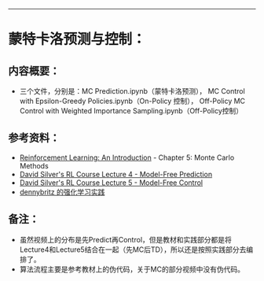 ﻿---

# 蒙特卡洛预测与控制：


## 内容概要：
- 三个文件，分别是：MC Prediction.ipynb（蒙特卡洛预测）， MC Control with Epsilon-Greedy Policies.ipynb（On-Policy 控制）， Off-Policy MC Control with Weighted Importance Sampling.ipynb（Off-Policy控制）


## 参考资料：
- [Reinforcement Learning: An Introduction](http://incompleteideas.net/sutton/book/bookdraft2017june.pdf) - Chapter 5: Monte Carlo Methods
- [David Silver's RL Course Lecture 4 - Model-Free Prediction ](https://www.youtube.com/watch?v=PnHCvfgC_ZA)
- [David Silver's RL Course Lecture 5 - Model-Free Control](https://www.youtube.com/watch?v=0g4j2k_Ggc4)
- [dennybritz 的强化学习实践](https://github.com/dennybritz/reinforcement-learning)


## 备注：
- 虽然视频上的分布是先Predict再Control，但是教材和实践部分都是将Lecture4和Lecture5结合在一起（先MC后TD），所以还是按照实践部分去编排了。
- 算法流程主要是参考教材上的伪代码，关于MC的部分视频中没有伪代码。




